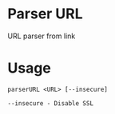 # Parser URL
URL parser from link

# Usage
```
parserURL <URL> [--insecure]
```
```
--insecure - Disable SSL
```
